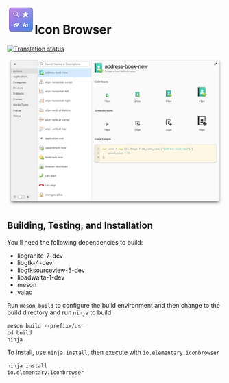<img align="left" width="64" height="64" src="data/icons/64.svg">
<h1 class="rich-diff-level-zero">Icon Browser</h1>

[![Translation status](https://l10n.elementary.io/widgets/icon-browser/-/svg-badge.svg)](https://l10n.elementary.io/engage/icon-browser/)

![Screenshot](data/screenshot.png?raw=true)

## Building, Testing, and Installation


You'll need the following dependencies to build:
* libgranite-7-dev
* libgtk-4-dev
* libgtksourceview-5-dev
* libadwaita-1-dev
* meson
* valac

Run `meson build` to configure the build environment and then change to the build directory and run `ninja` to build

    meson build --prefix=/usr 
    cd build
    ninja

To install, use `ninja install`, then execute with `io.elementary.iconbrowser`

    ninja install
    io.elementary.iconbrowser
